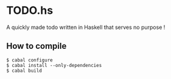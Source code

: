 # TODO.hs
A quickly made todo written in Haskell that serves no purpose !

## How to compile
```
$ cabal configure
$ cabal install --only-dependencies
$ cabal build
```
